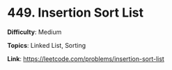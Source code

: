# 449. Insertion Sort List

**Difficulty**: Medium

**Topics**: Linked List, Sorting

**Link**: https://leetcode.com/problems/insertion-sort-list
